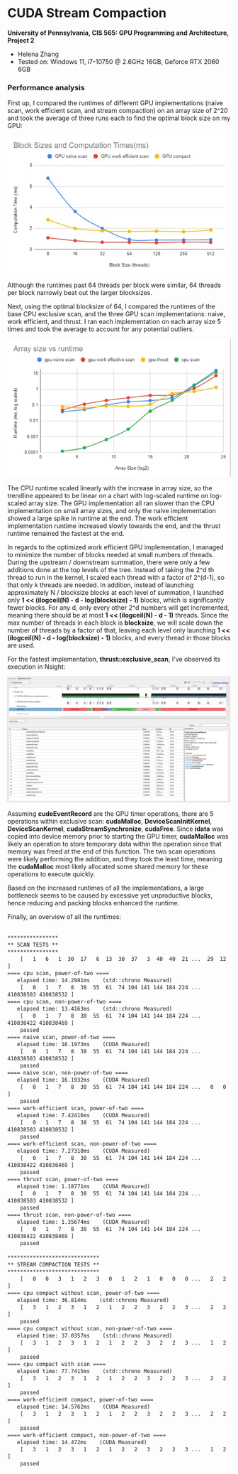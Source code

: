 CUDA Stream Compaction
======================

**University of Pennsylvania, CIS 565: GPU Programming and Architecture, Project 2**

* Helena Zhang
* Tested on: Windows 11, i7-10750 @ 2.6GHz 16GB, Geforce RTX 2060 6GB

### Performance analysis

First up, I compared the runtimes of different GPU implementations (naive scan, work efficient scan, and stream compaction) on an array size of 2^20 and took the average of three runs each to find the optimal block size on my GPU:

![](img/blocksize.jpg)

Although the runtimes past 64 threads per block were similar, 64 threads per block narrowly beat out the larger blocksizes.

Next, using the optimal blocksize of 64, I compared the runtimes of the base CPU exclusive scan, and the three GPU scan implementations: naive, work efficient, and thrust. I ran each implementation on each array size 5 times and took the average to account for any potential outliers. 

![](img/runtime.jpg)

The CPU runtime scaled linearly with the increase in array size, so the trendline appeared to be linear on a chart with log-scaled runtime on log-scaled array size. The GPU implementation all ran slower than the CPU implementation on small array sizes, and only the naive implementation showed a large spike in runtime at the end. The work efficient implementation runtime increased slowly towards the end, and the thrust runtime remained the fastest at the end. 

In regards to the optimized work efficient GPU implementation, I managed to minimize the number of blocks needed at small numbers of threads. During the upstream / downstream summation, there were only a few additions done at the top levels of the tree. Instead of taking the 2^d th thread to run in the kernel, I scaled each thread with a factor of 2^(d-1), so that only k threads are needed. In addition, instead of launching approximately N / blocksize blocks at each level of summation, I launched only **1 << (ilogceil(N) - d - log(blocksize) - 1)** blocks, which is significantly fewer blocks. For any d, only every other 2^d numbers will get incremented, meaning there should be at most **1 << (ilogceil(N) - d - 1)** threads. Since the max number of threads in each block is **blocksize**, we will scale down the number of threads by a factor of that, leaving each level only launching **1 << (ilogceil(N) - d - log(blocksize) - 1)** blocks, and every thread in those blocks are used. 

For the fastest implementation, **thrust::exclusive_scan**, I've observed its execution in Nsight:

![](img/nsight.jpg)

Assuming **cudeEventRecord** are the GPU timer operations, there are 5 operations within exclusive scan: **cudaMalloc**, **DeviceScanInitKernel**, **DeviceScanKernel**, **cudaStreamSynchronize**, **cudaFree**. Since **idata** was copied into device memory prior to starting the GPU timer, **cudaMalloc** was likely an operation to store temporary data within the operation since that memory was freed at the end of this function. The two scan operations were likely performing the addition, and they took the least time, meaning the **cudaMalloc** most likely allocated some shared memory for these operations to execute quickly. 

Based on the increased runtimes of all the implementations, a large bottleneck seems to be caused by excessive yet unproductive blocks, hence reducing and packing blocks enhanced the runtime. 

Finally, an overview of all the runtimes: 
```

****************
** SCAN TESTS **
****************
    [   1   6   1  30  17   6  13  30  37   3  40  40  21 ...  29  12 ]
==== cpu scan, power-of-two ====
   elapsed time: 14.2981ms    (std::chrono Measured)
    [   0   1   7   8  38  55  61  74 104 141 144 184 224 ... 410838503 410838532 ]
==== cpu scan, non-power-of-two ====
   elapsed time: 13.4163ms    (std::chrono Measured)
    [   0   1   7   8  38  55  61  74 104 141 144 184 224 ... 410838422 410838469 ]
    passed
==== naive scan, power-of-two ====
   elapsed time: 16.1973ms    (CUDA Measured)
    [   0   1   7   8  38  55  61  74 104 141 144 184 224 ... 410838503 410838532 ]
    passed
==== naive scan, non-power-of-two ====
   elapsed time: 16.1932ms    (CUDA Measured)
    [   0   1   7   8  38  55  61  74 104 141 144 184 224 ...   0   0 ]
    passed
==== work-efficient scan, power-of-two ====
   elapsed time: 7.42416ms    (CUDA Measured)
    [   0   1   7   8  38  55  61  74 104 141 144 184 224 ... 410838503 410838532 ]
    passed
==== work-efficient scan, non-power-of-two ====
   elapsed time: 7.27318ms    (CUDA Measured)
    [   0   1   7   8  38  55  61  74 104 141 144 184 224 ... 410838422 410838469 ]
    passed
==== thrust scan, power-of-two ====
   elapsed time: 1.18771ms    (CUDA Measured)
    [   0   1   7   8  38  55  61  74 104 141 144 184 224 ... 410838503 410838532 ]
    passed
==== thrust scan, non-power-of-two ====
   elapsed time: 1.35674ms    (CUDA Measured)
    [   0   1   7   8  38  55  61  74 104 141 144 184 224 ... 410838422 410838469 ]
    passed

*****************************
** STREAM COMPACTION TESTS **
*****************************
    [   0   0   3   1   2   3   0   1   2   1   0   0   0 ...   2   2 ]
==== cpu compact without scan, power-of-two ====
   elapsed time: 36.814ms    (std::chrono Measured)
    [   3   1   2   3   1   2   1   2   2   3   2   2   3 ...   2   2 ]
    passed
==== cpu compact without scan, non-power-of-two ====
   elapsed time: 37.0357ms    (std::chrono Measured)
    [   3   1   2   3   1   2   1   2   2   3   2   2   3 ...   1   2 ]
    passed
==== cpu compact with scan ====
   elapsed time: 77.7415ms    (std::chrono Measured)
    [   3   1   2   3   1   2   1   2   2   3   2   2   3 ...   2   2 ]
    passed
==== work-efficient compact, power-of-two ====
   elapsed time: 14.5762ms    (CUDA Measured)
    [   3   1   2   3   1   2   1   2   2   3   2   2   3 ...   2   2 ]
    passed
==== work-efficient compact, non-power-of-two ====
   elapsed time: 14.472ms    (CUDA Measured)
    [   3   1   2   3   1   2   1   2   2   3   2   2   3 ...   1   2 ]
    passed
```
